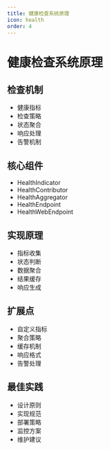 ```yaml
---
title: 健康检查系统原理
icon: health
order: 4
---
```


# 健康检查系统原理

## 检查机制
- 健康指标
- 检查策略
- 状态聚合
- 响应处理
- 告警机制

## 核心组件
- HealthIndicator
- HealthContributor
- HealthAggregator
- HealthEndpoint
- HealthWebEndpoint

## 实现原理
- 指标收集
- 状态判断
- 数据聚合
- 结果缓存
- 响应生成

## 扩展点
- 自定义指标
- 聚合策略
- 缓存机制
- 响应格式
- 告警处理

## 最佳实践
- 设计原则
- 实现规范
- 部署策略
- 监控方案
- 维护建议

